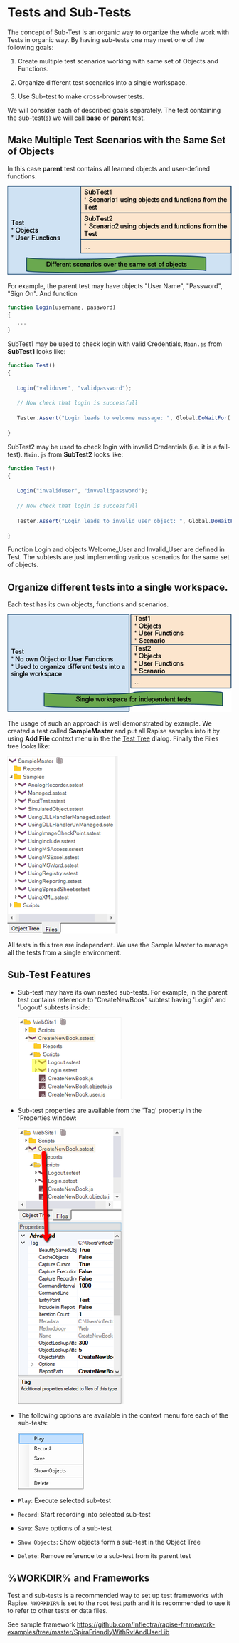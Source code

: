 # Tests and Sub-Tests

The concept of Sub-Test is an organic way to organize the whole work with Tests in organic way. By having sub-tests one may meet one of the following goals:

1. Create multiple test scenarios working with same set of Objects and Functions.

2. Organize different test scenarios into a single workspace.

3. Use Sub-test to make cross-browser tests.

We will consider each of described goals separately. The test containing the sub-test(s) we will call **base** or **parent** test.

## Make Multiple Test Scenarios with the Same Set of Objects

In this case **parent** test contains all learned objects and user-defined functions.

![subtestdependant](./img/tests_and_sub_tests1.png)

For example, the parent test may have objects "User Name", "Password", "Sign On". And function

```javascript
function Login(username, password)
{
   ...
}
```

SubTest1 may be used to check login with valid Credentials, `Main.js` from **SubTest1** looks like:

```javascript
function Test()
{

   Login("validuser", "validpassword");

   // Now check that login is successfull

   Tester.Assert("Login leads to welcome message: ", Global.DoWaitFor('Welcome_User'));

}
```

SubTest2 may be used to check login with invalid Credentials (i.e. it is a fail-test). `Main.js` from **SubTest2** looks like:

```javascript
function Test()
{

   Login("invaliduser", "invvalidpassword");

   // Now check that login is successfull

   Tester.Assert("Login leads to invalid user object: ", Global.DoWaitFor('Invalid_User'));

}
```

Function Login and objects Welcome_User and Invalid_User are defined in Test. The subtests are just implementing various scenarios for the same set of objects.

## Organize different tests into a single workspace.

Each test has its own objects, functions and scenarios.

![subtestworkspace](./img/tests_and_sub_tests2.png)

The usage of such an approach is well demonstrated by example. We created a test called **SampleMaster** and put all Rapise samples into it by using **Add File** context menu in the the [Test Tree](test_files_dialog.md) dialog. Finally the Files tree looks like:

![subtest samplemaster tree](./img/tests_and_sub_tests3.png)

All tests in this tree are independent. We use the Sample Master to manage all the tests from a single environment.

## Sub-Test Features

*   Sub-test may have its own nested sub-tests. For example, in the parent test contains reference to 'CreateNewBook' subtest having 'Login' and 'Logout' subtests inside:

    ![subtest nesting](./img/tests_and_sub_tests4.png)

*   Sub-test properties are available from the 'Tag' property in the 'Properties window:

    ![subtest tagproperties](./img/tests_and_sub_tests5.png)

*   The following options are available in the context menu fore each of the sub-tests:

    ![subtest tree view file options](./img/tests_and_sub_tests6.png)

*   `Play`: Execute selected sub-test
*   `Record`: Start recording into selected sub-test
*   `Save`: Save options of a sub-test
*   `Show Objects`: Show objects form a sub-test in the Object Tree
*   `Delete`: Remove reference to a sub-test from its parent test  


## %WORKDIR% and Frameworks

Test and sub-tests is a recommended way to set up test frameworks with Rapise. `%WORKDIR%` is set to the root test path and it is recommended to use it to refer to other tests or data files. 

See sample framework <https://github.com/Inflectra/rapise-framework-examples/tree/master/SpiraFriendlyWithRvlAndUserLib>